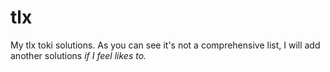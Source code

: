 # tlx
My tlx toki solutions. As you can see it's not a comprehensive list, I will add another solutions *if I feel likes to.*
